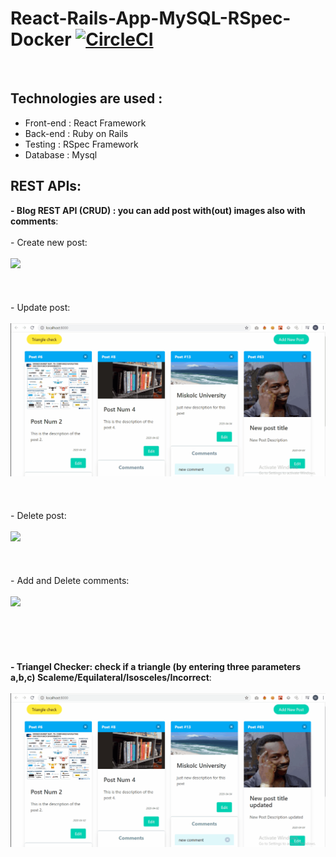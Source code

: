 # React-Rails-App-MySQL-RSpec-Docker [![CircleCI](https://circleci.com/gh/Auto-Rooter/React-App-with-Ruby-On-Rails-with-Docker/tree/master.svg?style=svg)](https://circleci.com/gh/Auto-Rooter/React-App-with-Ruby-On-Rails-with-Docker/tree/master)
<br>

## Technologies are used :
  - Front-end : React Framework
  - Back-end : Ruby on Rails
  - Testing : RSpec Framework
  - Database : Mysql

## REST APIs:
   **- Blog REST API (CRUD) : you can add post with(out) images also with comments**:<br>
    <br>
    - Create new post:<br>
    <br>
        ![](imgs/create.gif)
    <br>
    <br>
    <br>
    <br>
    - Update post:<br>
    <br>
        ![](imgs/update.gif)
    <br>
    <br>
    <br>
    <br>
    - Delete post:<br>
    <br>
        ![](imgs/delete.gif)
    <br>
    <br>
    <br>
    <br>
    - Add and Delete comments:<br><br>
        ![](imgs/comments.gif)
    <br>
    <br>
    <br>
    <br>
    <br>
    <br>
  **- Triangel Checker: check if a triangle (by entering three parameters a,b,c) Scaleme/Equilateral/Isosceles/Incorrect**:<br>
  <br>
        ![](imgs/triangle.gif)
    <br>
    <br>